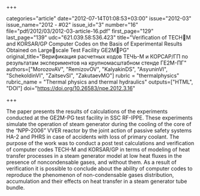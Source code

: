+++

categories="article"
date="2012-07-14T01:08:53+03:00"
issue="2012-03"
issue_name="2012 - #02"
issue_id="3"
number="16"
file="pdf/2012/03/2012-03-article-16.pdf"
first_page="129"
last_page="139"
udc="621.039.58:536.423"
title="Verification of TECHM and KORSAR/GP Computer Codes on the Basis of Experimental Results Obtained on Largescale Test Facility GE2MPG"
original_title="Верификация расчетных кодов ТЕЧЬ-М и КОРСАР/ГП по результатам экспериментов на крупномасштабном стенде ГЕ2М-ПГ"
authors=["MorozovAV", "RemizovOV", "KalyakinDS", "AsyuninVI", "SchekoldinVI", "ZaitsevSI", "ZakutaevMO"]
rubric = "thermalphysics"
rubric_name = "Thermal physics and thermal hydraulics"
outputs=["HTML", "DOI"]
doi="https://doi.org/10.26583/npe.2012.3.16"

+++

The paper presents the results of calculations of the experiments conducted at the GE2M-PG test facility in SSC RF-IPPE. These experiments simulate the operation of steam generator during the cooling of the core of the “NPP-2006” VVER reactor by the joint action of passive safety systems HA-2 and PHRS in case of accidents with loss of primary coolant. The purpose of the work was to conduct a post test calculations and verification of computer codes TECH-M and KORSAR/GP in terms of modeling of heat transfer processes in a steam generator model at low heat fluxes in the presence of noncondensable gases, and without them. As a result of verification it is possible to conclude about the ability of computer codes to reproduce the phenomenon of non-condensable gases distribution, accumulation and their effects on heat transfer in a steam generator tube bundle.